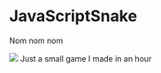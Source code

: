 # JavaScriptSnake
Nom nom nom

![](https://cdn.discordapp.com/attachments/745456552718106654/1058146850407976960/ezgif.com-gif-maker_91.gif)
Just a small game I made in an hour 
